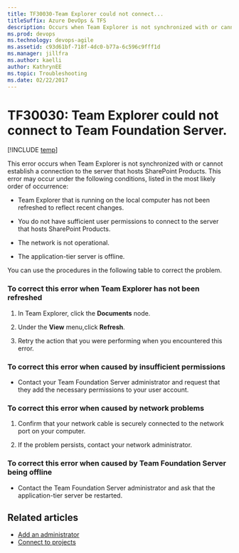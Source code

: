 ```yaml
---
title: TF30030-Team Explorer could not connect... titleSuffix: Azure DevOps & TFS
description: Occurs when Team Explorer is not synchronized with or cannot establish a connection to the server that hosts SharePoint Products.
ms.prod: devops
ms.technology: devops-agile
ms.assetid: c93d61bf-718f-4dc0-b77a-6c596c9fff1d
ms.manager: jillfra
ms.author: kaelliauthor: KathrynEE
ms.topic: Troubleshooting
ms.date: 02/22/2017
---
```


# TF30030: Team Explorer could not connect to Team Foundation Server.

[!INCLUDE [temp](../../_shared/version-vsts-tfs-all-versions.md)]

This error occurs when Team Explorer is not synchronized with or cannot establish a connection to the server that hosts SharePoint Products. This error may occur under the following conditions, listed in the most likely order of occurrence:  
  
-   Team Explorer that is running on the local computer has not been refreshed to reflect recent changes.  
  
-   You do not have sufficient user permissions to connect to the server that hosts SharePoint Products.  
  
-   The network is not operational.  
  
-   The application-tier server is offline.  
  
 You can use the procedures in the following table to correct the problem.  
  
### To correct this error when Team Explorer has not been refreshed  
  
1.  In Team Explorer, click the **Documents** node.  
  
2.  Under the **View** menu,click **Refresh**.  
  
3.  Retry the action that you were performing when you encountered this error.  
  
### To correct this error when caused by insufficient permissions  
  
-   Contact your Team Foundation Server administrator and request that they add the necessary permissions to your user account.  
  
### To correct this error when caused by network problems  
  
1.  Confirm that your network cable is securely connected to the network port on your computer.  
  
2.  If the problem persists, contact your network administrator.  
  
### To correct this error when caused by Team Foundation Server being offline  
  
-   Contact the Team Foundation Server administrator and ask that the application-tier server be restarted.  
  
## Related articles
-  [Add an administrator](../../organizations/security/set-project-collection-level-permissions.md)   
-  [Connect to projects](../../organizations/projects/connect-to-projects.md)
